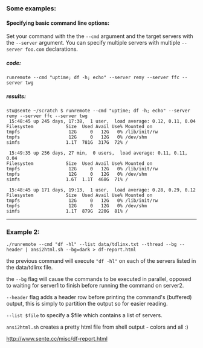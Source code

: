 
### Some examples:

#### Specifying basic command line options:
Set your command with the the <code>--cmd</code> argument and the target servers with the <code>--server</code> argument.
You can specify multiple servers with multiple <code>--server foo.com</code> declarations.


##### code:

    runremote --cmd "uptime; df -h; echo" --server remy --server ffc --server twg

##### results:

    stu@sente ~/scratch $ runremote --cmd "uptime; df -h; echo" --server remy --server ffc --server twg
     15:48:45 up 245 days, 17:38,  1 user,  load average: 0.12, 0.11, 0.04
    Filesystem            Size  Used Avail Use% Mounted on
    tmpfs                  12G     0   12G   0% /lib/init/rw
    tmpfs                  12G     0   12G   0% /dev/shm
    simfs                 1.1T  781G  317G  72% /

     15:49:35 up 256 days, 27 min,  0 users,  load average: 0.11, 0.11, 0.04
    Filesystem            Size  Used Avail Use% Mounted on
    tmpfs                  12G     0   12G   0% /lib/init/rw
    tmpfs                  12G     0   12G   0% /dev/shm
    simfs                 1.6T  1.1T  468G  71% /

     15:48:45 up 171 days, 19:13,  1 user,  load average: 0.28, 0.29, 0.12
    Filesystem            Size  Used Avail Use% Mounted on
    tmpfs                  12G     0   12G   0% /lib/init/rw
    tmpfs                  12G     0   12G   0% /dev/shm
    simfs                 1.1T  879G  220G  81% /

----------------
### Example 2:


    ./runremote --cmd "df -hl" --list data/tdlinx.txt --thread --bg --header | ansi2html.sh --bg=dark > df-report.html

the previous command will execute <code>"df -hl"</code> on each of the servers listed in
the data/tdlinx file.

the <code>--bg</code> flag will cause the commands to be executed in parallel, opposed
to waiting for server1 to finish before running the command on server2.

<code>--header</code> flag adds a header row before printing the command's (buffered)
output, this is simply to partition the output so for easier reading.

<code>--list $file</code> to specify a $file which contains a list of servers.

<code>ansi2html.sh</code> creates a pretty html file from shell output - colors and all :)

http://www.sente.cc/misc/df-report.html

